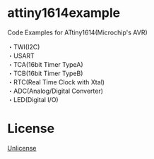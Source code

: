 # attiny1614example
Code Examples for ATtiny1614(Microchip's AVR)

・TWI(I2C)  
・USART  
・TCA(16bit Timer TypeA)  
・TCB(16bit Timer TypeB)  
・RTC(Real Time Clock with Xtal)  
・ADC(Analog/Digital Converter)  
・LED(Digital I/O)  

# License

[Unlicense](http://unlicense.org/)
